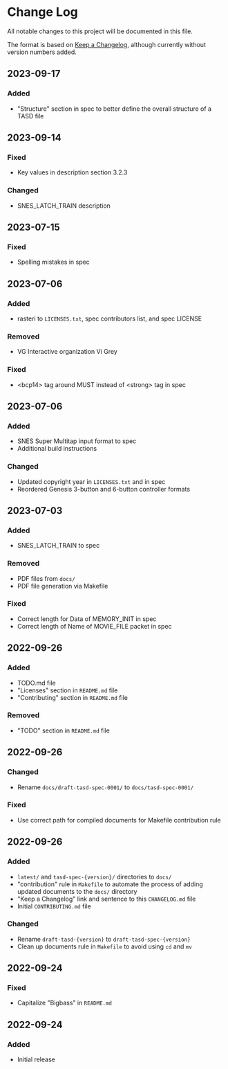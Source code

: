 # Change Log
All notable changes to this project will be documented in this file.

The format is based on [Keep a Changelog](https://keepachangelog.com/en/1.0.0/), although currently without version numbers added.


## 2023-09-17
### Added
- "Structure" section in spec to better define the overall structure of a TASD file


## 2023-09-14
### Fixed
- Key values in description section 3.2.3

### Changed
- SNES_LATCH_TRAIN description


## 2023-07-15
### Fixed
- Spelling mistakes in spec


## 2023-07-06
### Added
- rasteri to `LICENSES.txt`, spec contributors list, and spec LICENSE

### Removed
- VG Interactive organization Vi Grey

### Fixed
- \<bcp14\> tag around MUST instead of \<strong\> tag in spec


## 2023-07-06
### Added
- SNES Super Multitap input format to spec
- Additional build instructions

### Changed
- Updated copyright year in `LICENSES.txt` and in spec
- Reordered Genesis 3-button and 6-button controller formats


## 2023-07-03
### Added
- SNES\_LATCH\_TRAIN to spec

### Removed
- PDF files from `docs/`
- PDF file generation via Makefile

### Fixed
- Correct length for Data of MEMORY\_INIT in spec
- Correct length of Name of MOVIE\_FILE packet in spec


## 2022-09-26
### Added
- TODO.md file
- "Licenses" section in `README.md` file
- "Contributing" section in `README.md` file

### Removed
- "TODO" section in `README.md` file


## 2022-09-26
### Changed
- Rename `docs/draft-tasd-spec-0001/` to `docs/tasd-spec-0001/`

### Fixed
- Use correct path for compiled documents for Makefile contribution rule


## 2022-09-26
### Added
- `latest/` and `tasd-spec-{version}/` directories to `docs/`
- "contribution" rule in `Makefile` to automate the process of adding updated documents to the `docs/` directory
- "Keep a Changelog" link and sentence to this `CHANGELOG.md` file
- Initial `CONTRIBUTING.md` file

### Changed
- Rename `draft-tasd-{version}` to `draft-tasd-spec-{version}`
- Clean up documents rule in `Makefile` to avoid using `cd` and `mv`


## 2022-09-24
### Fixed
- Capitalize "Bigbass" in `README.md`


## 2022-09-24
### Added
- Initial release
